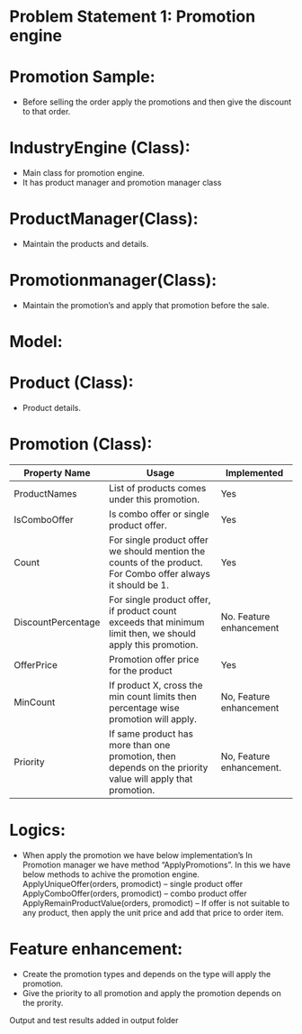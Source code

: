 # Problem Statement 1: Promotion engine

# Promotion Sample:
-	Before selling the order apply the promotions and then give the discount to that order.
# IndustryEngine (Class):
-	Main class for promotion engine.
-	It has product manager and promotion manager class
# ProductManager(Class):
-	Maintain the products and details.
# Promotionmanager(Class):
-	Maintain the promotion’s and apply that promotion before the sale.
# Model:
# Product (Class):
-	Product details.
# Promotion (Class):
|     Property Name         |     Usage                                                                                                                  |     Implemented                 |
|---------------------------|----------------------------------------------------------------------------------------------------------------------------|---------------------------------|
|     ProductNames          |     List of products comes under this promotion.                                                                           |     Yes                         |
|     IsComboOffer          |     Is combo offer or single product offer.                                                                                |     Yes                         |
|     Count                 |     For single product offer we should mention the counts of the product.     For Combo offer always it should be 1.       |     Yes                         |
|     DiscountPercentage    |     For single product offer, if product count exceeds that minimum limit   then, we should apply this promotion.          |     No. Feature enhancement     |
|     OfferPrice            |     Promotion offer price for the product                                                                                  |     Yes                         |
|     MinCount              |     If product X, cross the min count limits then percentage wise   promotion will apply.                                  |     No, Feature enhancement     |
|     Priority              |     If same product has more than one promotion, then depends on the   priority value will apply that promotion.           |     No, Feature enhancement.    |
# Logics:
- When apply the promotion we have below implementation’s
In Promotion manager we have method “ApplyPromotions”. In this we have below methods to achive the promotion engine.
ApplyUniqueOffer(orders, promodict) – single product offer
ApplyComboOffer(orders, promodict) – combo product offer
ApplyRemainProductValue(orders, promodict) – If offer is not suitable to any product, then apply the unit price and add that price to order item.

# Feature enhancement:
- Create the promotion types and depends on the type will apply the promotion.
- Give the priority to all promotion and apply the promotion depends on the prority.

Output and test results added in output folder

